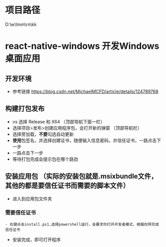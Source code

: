 <!--
 * @Author: sheng.zeng 1218128305@qq.com
 * @Date: 2024-07-18 18:18:05
 * @LastEditors: sheng.zeng 1218128305@qq.com
 * @LastEditTime: 2024-07-18 18:18:34
 * @FilePath: \dumi-study\code_docs-master\docs\project\react-native-windows.md
 * @Description: 这是默认设置,请设置`customMade`, 打开koroFileHeader查看配置 进行设置: https://github.com/OBKoro1/koro1FileHeader/wiki/%E9%85%8D%E7%BD%AE
-->
# 项目路径
D:\w\lmm\rn\kk

# react-native-windows 开发Windows桌面应用

## 开发环境
 - 参考链接 https://blog.csdn.net/MichaelMCFD/article/details/124789768

## 构建打包发布
 - vs 选择 Release 和 X64 （顶部导航下面一栏）
 - 选择项目>发布>创建应用程序包，会打开新的弹窗 （顶部导航栏）
 - 选择旁加载，**不要**勾选自动更新
 - **使用**包签名，并选择创建证书，随便输入信息密码，并信任证书，一路点击下一步
 - 一路点击下一步
 - 等待打包完成会提示包在哪个路劲
 
 ## 安装应用包 （实际的安装包就是.msixbundle文件，其他的都是要信任证书而需要的脚本文件）
 - 进入到应用包文件夹
 ### 需要信任证书
	- 右键点击install.ps1,选择powershell运行，会要求你打开开发者模式，根据向导完成信任证书
 - 安装完成，即可打开程序
